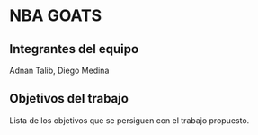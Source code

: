 # NBA GOATS



## Integrantes del equipo

Adnan Talib,
Diego Medina

## Objetivos del trabajo

Lista de los objetivos que se persiguen con el trabajo propuesto.
